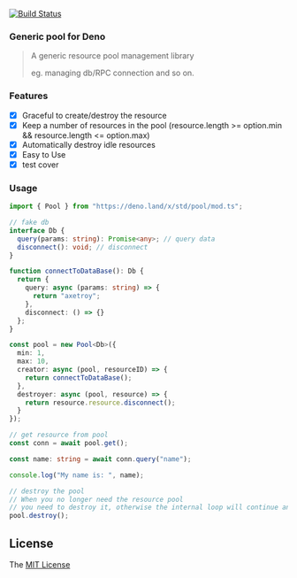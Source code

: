 [![Build Status](https://github.com/axetroy/deno_cross_env/workflows/test/badge.svg)](https://github.com/axetroy/deno_cross_env/actions)

### Generic pool for Deno

> A generic resource pool management library
>
> eg. managing db/RPC connection and so on.

### Features

- [x] Graceful to create/destroy the resource
- [x] Keep a number of resources in the pool (resource.length >= option.min && resource.length <= option.max)
- [x] Automatically destroy idle resources
- [x] Easy to Use
- [x] test cover

### Usage

```typescript
import { Pool } from "https://deno.land/x/std/pool/mod.ts";

// fake db
interface Db {
  query(params: string): Promise<any>; // query data
  disconnect(): void; // disconnect
}

function connectToDataBase(): Db {
  return {
    query: async (params: string) => {
      return "axetroy";
    },
    disconnect: () => {}
  };
}

const pool = new Pool<Db>({
  min: 1,
  max: 10,
  creator: async (pool, resourceID) => {
    return connectToDataBase();
  },
  destroyer: async (pool, resource) => {
    return resource.resource.disconnect();
  }
});

// get resource from pool
const conn = await pool.get();

const name: string = await conn.query("name");

console.log("My name is: ", name);

// destroy the pool
// When you no longer need the resource pool
// you need to destroy it, otherwise the internal loop will continue and the process will not exit
pool.destroy();
```

## License

The [MIT License](LICENSE)
